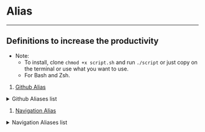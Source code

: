 # Alias
---
## Definitions to increase the productivity

*   Note:
    * To install, clone `chmod +x script.sh` and run `./script` or just copy on the terminal or use what you want to use.
    * For Bash and Zsh.

1. [Github Alias](./github/script.sh)
<details>
<summary>Github Aliases list</summary>

```bash
#Base
 alias gc="git clone" #write the link of the repository after of this
 alias ga="git add ."
 alias gcom="git commit -m" #write the commit after
 alias gp="git push"
 alias gpuom="git push -u origin main"
 alias gpuod="git push -u origin dev"
 #Habitual
 alias gs="git status"
 alias gl="git log --online --graph --decorate"
 alias gco="git checkout" #write the branch name
 alias gcb="git checkout -b" #change the branch creating
 alias gd="git diff"
 #Pull & fetch
 alias gpl="git pull"
 alias gf="git fetch"
```

</details>

1. [Navigation Alias](./navigation/script.sh)
<details>
<summary>Navigation Aliases list</summary>

```bash
alias ..="cd .."
alias ...="cd ../.."
alias ....="cd ../../.."
alias ~="cd ~"
alias c="clear"
alias ll="ls -lh"
alias la="ls -A"
alias l="ls -CF"
```

</details>